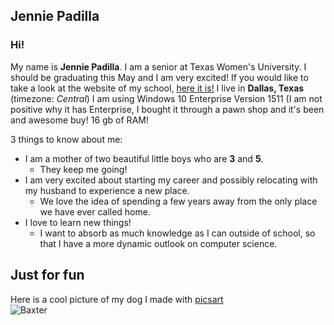 ## Jennie Padilla
### **Hi!**  
My name is **Jennie Padilla**. I am a senior at Texas Women's University. I should be graduating this May and I am very excited!
If you would like to take a look at the website of my school, [here it is!](www.twu.edu) I live in **Dallas, Texas** (timezone: _Central_)
I am using Windows 10 Enterprise Version 1511 (I am not positive why it has Enterprise, I bought it through a pawn shop and it's been and awesome buy! 16 gb of RAM!  

3 things to know about me:
* I am a mother of two beautiful little boys who are **3** and **5**.
  * They keep me going!
* I am very excited about starting my career and possibly relocating with my husband to experience a new place.
  * We love the idea of spending a few years away from the only place we have ever called home.
* I love to learn new things!
  * I want to absorb as much knowledge as I can outside of school, so that I have a more dynamic outlook on computer science.
  
## Just for fun
Here is a cool picture of my dog I made with [picsart](https://picsart.com)  
![Baxter](pages/vi/profiles/baxter.jpg)
